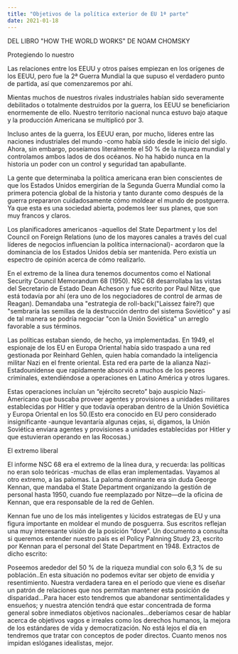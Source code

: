 ```yaml
---
title: "Objetivos de la política exterior de EU 1ª parte"
date: 2021-01-18
---
```


DEL LIBRO "HOW THE WORLD WORKS" DE NOAM CHOMSKY

Protegiendo lo nuestro

Las relaciones entre los EEUU y otros países empiezan en los orígenes de los EEUU, pero fue la 2ª Guerra Mundial la que supuso el verdadero punto de partida, así que comenzaremos por ahí.

Mientas muchos de nuestros rivales industriales habían sido severamente debilitados o totalmente destruidos por la guerra, los EEUU se beneficiarion enormemente de ello. Nuestro territorio nacional nunca estuvo bajo ataque y la producción Americana se multiplicó por 3.

Incluso antes de la guerra, los EEUU eran, por mucho, líderes entre las naciones industriales del mundo -como había sido desde le inicio del siglo. Ahora, sin embargo, poseíamos literalmente el 50 % de la riqueza mundial y controlamos ambos lados de dos océanos. No ha habido nunca en la historia un poder con un control y seguridad tan apabullante.

La gente que determinaba la política americana eran bien conscientes de que los Estados Unidos emergirían de la Segunda Guerra Mundial como la primera potencia global de la historia y tanto durante como después de la guerra prepararon cuidadosamente cómo moldear el mundo de postguerra. Ya que esta es una sociedad abierta, podemos leer sus planes, que son muy francos y claros.

Los planificadores americanos -aquellos del State Department y los del Council on Foreign Relations (uno de los mayores canales a través del cual líderes de negocios influencian la política internacional)- acordaron que la dominancia de los Estados Unidos debía ser mantenida. Pero existía un espectro de opinión acerca de cómo realizarlo.

En el extremo de la línea dura tenemos documentos como el National Security Council Memorandum 68 (1950). NSC 68 desarrollaba las vistas del Secretario de Estado Dean Acheson y fue escrito por Paul Nitze, que está todavía por ahí (era uno de los negociadores de control de armas de Reagan). Demandaba una "estrategia de roll-back("Laissez faire?) que "sembraría las semillas de la destrucción dentro del sistema Soviético" y así de tal manera se podría negociar "con la Unión Soviética" un arreglo favorable a sus términos. 

Las políticas estaban siendo, de hecho, ya implementadas. En 1949, el espionaje de los EU en Europa Oriental había sido traspado a una red gestionada por Reinhard Gehlen, quien había comandado la inteligencia militar Nazi en el frente oriental. Esta red era parte de la alianza Nazi-Estadounidense que rapidamente absorvió a muchos de los peores criminales, extendiéndose a operaciones en Latino América y otros lugares.

Estas operaciones incluían un “ejército secreto” bajo auspicio Nazi-Americano que buscaba proveer agentes y provisiones a unidades militares establecidas por Hitler y que todavía operaban dentro de la Unión Soviética y Europa Oriental en los 50.(Esto era conocido en EU pero considerado insignificante -aunque levantaría algunas cejas, si, digamos, la Unión Soviética enviara agentes y provisiones a unidades establecidas por Hitler y que estuvieran operando en las Rocosas.)

El extremo liberal

El informe NSC 68 era el extremo de la línea dura, y recuerda: las políticas no eran solo teóricas -muchas de ellas eran implementadas. Vayamos al otro extremo, a las palomas. La paloma dominante era sin duda George Kennan, que mandaba el State Department organizando la gestión de personal hasta 1950, cuando fue reemplazado por Nitze—de la oficina de Kennan, que era responsable de la red de Gehlen.
	
Kennan fue uno de los más inteligentes y lúcidos estrategas de EU y una figura importante en moldear el mundo de posguerra. Sus escritos reflejan una muy interesante visión de la posición “dove”. Un documento a consulta si queremos entender nuestro país es el Policy Palnning Study 23, escrito por Kennan para el personal del State Department en 1948. Extractos de dicho escrito:

Poseemos arededor del 50 % de la riqueza mundial con solo 6,3 % de su población..En esta situación no podemos evitar ser objeto de envidia y resentimiento. Nuestra verdadera tarea en el período que viene es diseñar un patrón de relaciones que nos permitan mantener esta posición de disparidad...Para hacer esto tendremos que abandonar sentimentalidades y ensueños; y nuestra atención tendrá que estar concentrada de forma general sobre inmediatos objetivos nacionales...deberíamos cesar de hablar acerca de objetivos vagos e irreales como  los derechos humanos, la mejora de los estándares de vida y democratización. No está lejos el día en tendremos que tratar con conceptos de poder directos. Cuanto menos nos impidan eslóganes idealistas, mejor.
